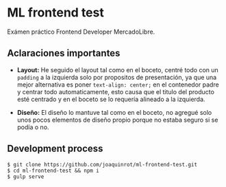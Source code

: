 # ML frontend test

Exámen práctico Frontend Developer MercadoLibre.

## Aclaraciones importantes

- **Layout:** He seguido el layout tal como en el boceto, centré todo con un `padding` a la
izquierda solo por propositos de presentación, ya que una mejor alternativa es
poner `text-align: center;` en el contenedor padre y centrar todo automaticamente, esto causa
que el titulo del producto esté centrado y en el boceto se lo requería alineado a la izquierda.

- **Diseño:** El diseño lo mantuve tal como en el boceto, no agregué solo unos pocos elementos
de diseño propio porque no estaba seguro si se podía o no.

## Development process

```
$ git clone https://github.com/joaquinrot/ml-frontend-test.git
$ cd ml-frontend-test && npm i
$ gulp serve
```



